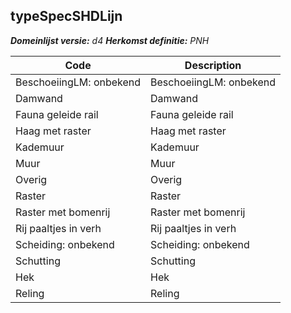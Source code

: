 ## typeSpecSHDLijn

*__Domeinlijst versie:__ d4*
*__Herkomst definitie:__ PNH*

|__Code__ |__Description__	|
|	---	|	---	|
| BeschoeiingLM: onbekend | BeschoeiingLM: onbekend |
| Damwand | Damwand |
| Fauna geleide rail | Fauna geleide rail |
| Haag met raster | Haag met raster |
| Kademuur | Kademuur |
| Muur | Muur |
| Overig | Overig |
| Raster | Raster |
| Raster met bomenrij | Raster met bomenrij |
| Rij paaltjes in verh | Rij paaltjes in verh |
| Scheiding: onbekend | Scheiding: onbekend |
| Schutting | Schutting |
| Hek | Hek |
| Reling | Reling |